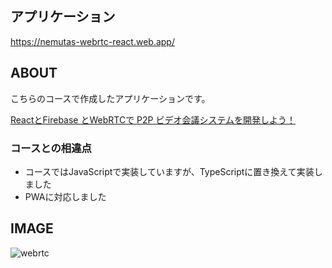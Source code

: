 ## アプリケーション
https://nemutas-webrtc-react.web.app/

## ABOUT
こちらのコースで作成したアプリケーションです。
  
[ReactとFirebase とWebRTCで P2P ビデオ会議システムを開発しよう！](https://www.udemy.com/share/104oc02@FEdKfWJKcFQLdUZFC3p1RhRtSn1i/)

### コースとの相違点
* コースではJavaScriptで実装していますが、TypeScriptに置き換えて実装しました
* PWAに対応しました

## IMAGE
![webrtc](https://user-images.githubusercontent.com/46724121/124071802-e2bf8680-da7a-11eb-80a6-e42ea27293cb.png)
